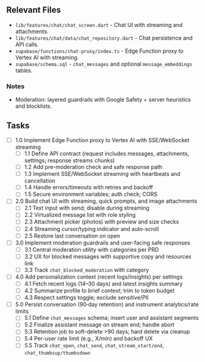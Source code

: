 ## Relevant Files

- `lib/features/chat/chat_screen.dart` - Chat UI with streaming and attachments.
- `lib/features/chat/data/chat_repository.dart` - Chat persistence and API calls.
- `supabase/functions/chat-proxy/index.ts` - Edge Function proxy to Vertex AI with streaming.
- `supabase/schema.sql` - `chat_messages` and optional `message_embeddings` tables.

### Notes

- Moderation: layered guardrails with Google Safety + server heuristics and blocklists.

## Tasks

- [ ] 1.0 Implement Edge Function proxy to Vertex AI with SSE/WebSocket streaming
  - [ ] 1.1 Define API contract (request includes messages, attachments, settings; response streams chunks)
  - [ ] 1.2 Add pre-moderation check and safe response path
  - [ ] 1.3 Implement SSE/WebSocket streaming with heartbeats and cancellation
  - [ ] 1.4 Handle errors/timeouts with retries and backoff
  - [ ] 1.5 Secure environment variables; auth check; CORS

- [ ] 2.0 Build chat UI with streaming, quick prompts, and image attachments
  - [ ] 2.1 Text input with send; disable during streaming
  - [ ] 2.2 Virtualized message list with role styling
  - [ ] 2.3 Attachment picker (photos) with preview and size checks
  - [ ] 2.4 Streaming cursor/typing indicator and auto-scroll
  - [ ] 2.5 Restore last conversation on open

- [ ] 3.0 Implement moderation guardrails and user-facing safe responses
  - [ ] 3.1 Central moderation utility with categories per PRD
  - [ ] 3.2 UX for blocked messages with supportive copy and resources link
  - [ ] 3.3 Track `chat_blocked_moderation` with category

- [ ] 4.0 Add personalization context (recent logs/insights) per settings
  - [ ] 4.1 Fetch recent logs (14–30 days) and latest insights summary
  - [ ] 4.2 Summarize profile to brief context; trim to token budget
  - [ ] 4.3 Respect settings toggle; exclude sensitive/PII

- [ ] 5.0 Persist conversation (90‑day retention) and instrument analytics/rate limits
  - [ ] 5.1 Define `chat_messages` schema; insert user and assistant segments
  - [ ] 5.2 Finalize assistant message on stream end; handle abort
  - [ ] 5.3 Retention job to soft-delete >90 days; hard delete via cleanup
  - [ ] 5.4 Per-user rate limit (e.g., X/min) and backoff UX
  - [ ] 5.5 Track `chat_open`, `chat_send`, `chat_stream_start/end`, `chat_thumbsup/thumbsdown`
